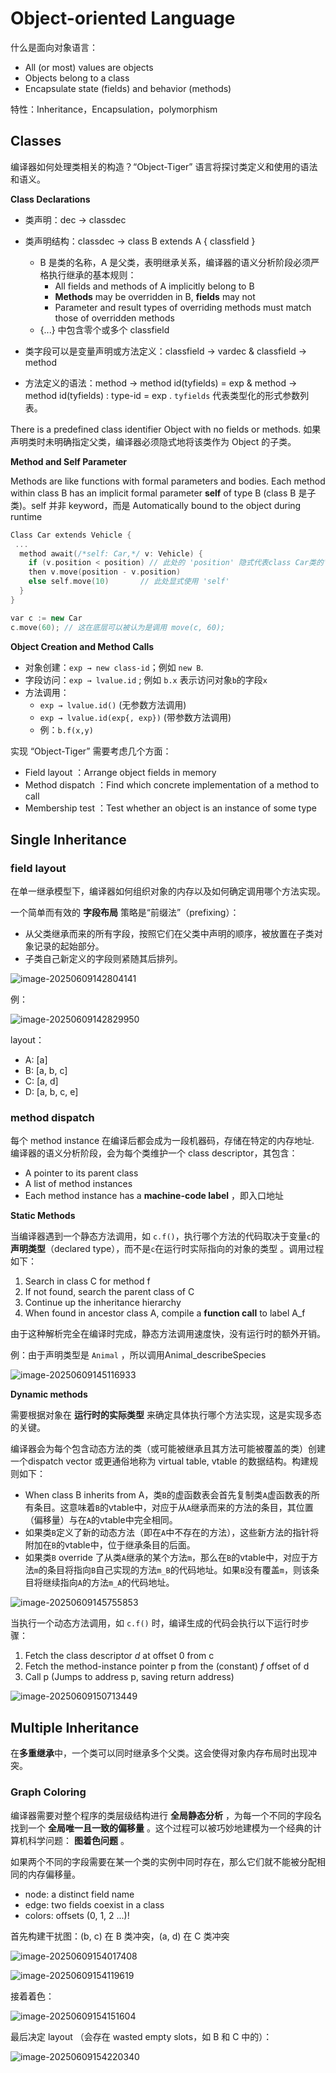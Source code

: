# Object-oriented Language

什么是面向对象语言：

- All (or most) values are objects
- Objects belong to a class
- Encapsulate state (fields) and behavior (methods)

特性：Inheritance，Encapsulation，polymorphism

## Classes

编译器如何处理类相关的构造？“Object-Tiger” 语言将探讨类定义和使用的语法和语义。

**Class Declarations** 

- 类声明：dec → classdec
- 类声明结构：classdec $\rightarrow$ class B extends A { classfield }
  - B 是类的名称，A 是父类，表明继承关系，编译器的语义分析阶段必须严格执行继承的基本规则：
    - All fields and methods of A implicitly belong to B
    - **Methods** may be overridden in B, **fields** may not
    - Parameter and result types of overriding methods must match those of overridden methods
  - {...} 中包含零个或多个 classfield

- 类字段可以是变量声明或方法定义：classfield → vardec & classfield → method
- 方法定义的语法：method → method id(tyfields) = exp & method → method id(tyfields) : type-id = exp . `tyfields` 代表类型化的形式参数列表。

There is a predefined class identifier Object with no fields or methods. 如果声明类时未明确指定父类，编译器必须隐式地将该类作为 Object 的子类。

**Method and Self Parameter**

Methods are like functions with formal parameters and bodies. Each method within class B has an implicit formal parameter **self** of type B (class B 是子类)。self 并非 keyword，而是 Automatically bound to the object during runtime

```c++
Class Car extends Vehicle {
 ...
  method await(/*self: Car,*/ v: Vehicle) {
    if (v.position < position) // 此处的 'position' 隐式代表class Car类的'self.position'
    then v.move(position - v.position)
    else self.move(10)       // 此处显式使用 'self'
  }
}

var c := new Car
c.move(60); // 这在底层可以被认为是调用 move(c, 60);
```

**Object Creation and Method Calls**

- 对象创建：`exp → new class-id`；例如 `new B`.
- 字段访问：`exp → lvalue.id` ; 例如 `b.x` 表示访问对象`b`的字段`x`
- 方法调用：
  - `exp → lvalue.id()` (无参数方法调用)
  - `exp → lvalue.id(exp{, exp})` (带参数方法调用)
  - 例：`b.f(x,y)`

实现 “Object-Tiger” 需要考虑几个方面：

- Field layout ：Arrange object fields in memory
- Method dispatch ：Find which concrete implementation of a method to call
- Membership test ：Test whether an object is an instance of some type

## Single Inheritance

### field layout

在单一继承模型下，编译器如何组织对象的内存以及如何确定调用哪个方法实现。

一个简单而有效的 **字段布局** 策略是“前缀法”（prefixing）：

- 从父类继承而来的所有字段，按照它们在父类中声明的顺序，被放置在子类对象记录的起始部分。
- 子类自己新定义的字段则紧随其后排列。

![image-20250609142804141](./ch14.assets/image-20250609142804141.png)

例：

![image-20250609142829950](./ch14.assets/image-20250609142829950.png)

layout：

- A: [a]
- B: [a, b, c]
- C: [a, d]
- D: [a, b, c, e]

### method dispatch

每个 method instance 在编译后都会成为一段机器码，存储在特定的内存地址. 编译器的语义分析阶段，会为每个类维护一个 class descriptor，其包含：

- A pointer to its parent class
- A list of method instances
- Each method instance has a **machine-code label** ，即入口地址

**Static Methods**

当编译器遇到一个静态方法调用，如 `c.f()`，执行哪个方法的代码取决于变量`c`的**声明类型**（declared type），而不是`c`在运行时实际指向的对象的类型 。调用过程如下：

1. Search in class C for method f
2. If not found, search the parent class of C
3. Continue up the inheritance hierarchy
4. When found in ancestor class A, compile a **function call** to label A_f

由于这种解析完全在编译时完成，静态方法调用速度快，没有运行时的额外开销。

例：由于声明类型是 `Animal` ，所以调用Animal_describeSpecies

![image-20250609145116933](./ch14.assets/image-20250609145116933.png)

**Dynamic methods**

需要根据对象在 **运行时的实际类型** 来确定具体执行哪个方法实现，这是实现多态的关键。

编译器会为每个包含动态方法的类（或可能被继承且其方法可能被覆盖的类）创建一个dispatch vector 或更通俗地称为 virtual table, vtable 的数据结构。构建规则如下：

- When class B inherits from A，类`B`的虚函数表会首先复制类`A`虚函数表的所有条目。这意味着`B`的vtable中，对应于从`A`继承而来的方法的条目，其位置（偏移量）与在`A`的vtable中完全相同。
- 如果类`B`定义了新的动态方法（即在`A`中不存在的方法），这些新方法的指针将附加在`B`的vtable中，位于继承条目的后面。
- 如果类`B` override 了从类`A`继承的某个方法`m`，那么在`B`的vtable中，对应于方法`m`的条目将指向`B`自己实现的方法`m_B`的代码地址。如果`B`没有覆盖`m`，则该条目将继续指向`A`的方法`m_A`的代码地址。

![image-20250609145755853](./ch14.assets/image-20250609145755853.png)

当执行一个动态方法调用，如 `c.f()` 时，编译生成的代码会执行以下运行时步骤：

1. Fetch the class descriptor *d* at offset 0 from c
2. Fetch the method-instance pointer p from the (constant) *f* offset of d
3. Call p (Jumps to address p, saving return address)

![image-20250609150713449](./ch14.assets/image-20250609150713449.png)



## Multiple Inheritance

在**多重继承**中，一个类可以同时继承多个父类。这会使得对象内存布局时出现冲突。

### Graph Coloring

编译器需要对整个程序的类层级结构进行 **全局静态分析** ，为每一个不同的字段名找到一个 **全局唯一且一致的偏移量** 。这个过程可以被巧妙地建模为一个经典的计算机科学问题： **图着色问题** 。

如果两个不同的字段需要在某一个类的实例中同时存在，那么它们就不能被分配相同的内存偏移量。

- node: a distinct field name
- edge: two fields coexist in a class
- colors: offsets (0, 1, 2 ...)!

首先构建干扰图：(b, c) 在 B 类冲突，(a, d) 在 C 类冲突

![image-20250609154017408](./ch14.assets/image-20250609154017408.png)

![image-20250609154119619](./ch14.assets/image-20250609154119619.png)

接着着色：

![image-20250609154151604](./ch14.assets/image-20250609154151604.png)

最后决定 layout （会存在 wasted empty slots，如 B 和 C 中的）：

![image-20250609154220340](./ch14.assets/image-20250609154220340.png)











